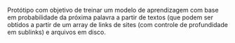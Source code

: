 Protótipo com objetivo de treinar um modelo de aprendizagem com base em probabilidade da próxima palavra a partir de textos (que podem ser obtidos a partir de um array de links de sites (com controle de profundidade em sublinks) e arquivos em disco. 
